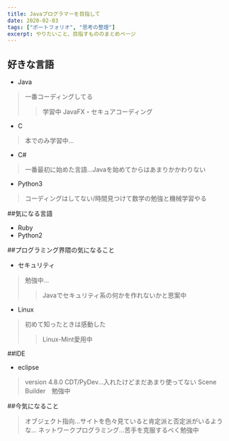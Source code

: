 ```yaml
---
title: Javaプログラマーを目指して
date: 2020-02-03
tags: ["ポートフォリオ", "思考の整理"]
excerpt: やりたいこと、目指すもののまとめページ
---
```


## 好きな言語

 - Java
>一番コーディングしてる
>>学習中 JavaFX・セキュアコーディング 

 - C
>本でのみ学習中...

 - C#
>一番最初に始めた言語...Javaを始めてからはあまりかかわりない

 - Python3
>コーディングはしてない/時間見つけて数学の勉強と機械学習やる


##気になる言語

 - Ruby
 - Python2

##プログラミング界隈の気になること

 - セキュリティ
>勉強中...
>>Javaでセキュリティ系の何かを作れないかと思案中

- Linux
>初めて知ったときは感動した
>>Linux-Mint愛用中

##IDE

 - eclipse
 >version 4.8.0 
 >CDT/PyDev...入れたけどまだあまり使ってない
 >Scene Builder　勉強中
 
 ##今気になること
 
 >オブジェクト指向...サイトを色々見ていると肯定派と否定派がいるような...
 >ネットワークプログラミング...苦手を克服するべく勉強中
